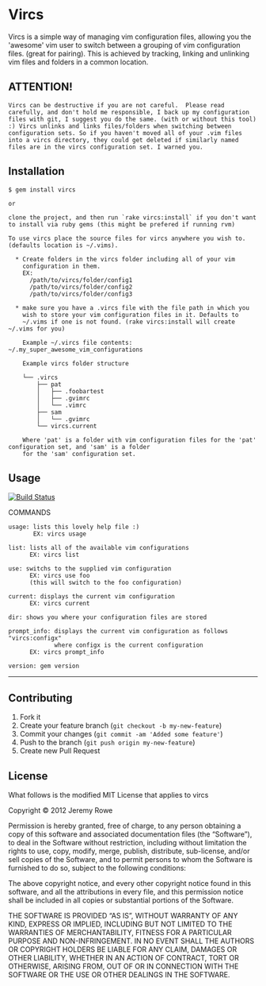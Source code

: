 # Vircs

Vircs is a simple way of managing vim configuration files, allowing you the 'awesome' vim user to switch between a grouping of vim configuration files. (great for pairing). This is achieved by tracking, linking and unlinking vim files and folders in a common location.

## ATTENTION!
	Vircs can be destructive if you are not careful.  Please read carefully, and don't hold me responsible, I back up my configuration files with git, I suggest you do the same. (with or without this tool) :) Vircs unlinks and links files/folders when switching between configuration sets. So if you haven't moved all of your .vim files into a vircs directory, they could get deleted if similarly named files are in the vircs configuration set. I warned you.
	
## Installation
	$ gem install vircs
	
	or
	
	clone the project, and then run `rake vircs:install` if you don't want to install via ruby gems (this might be prefered if running rvm)
	
	To use vircs place the source files for vircs anywhere you wish to. (defaults location is ~/.vims).

      * Create folders in the vircs folder including all of your vim
        configuration in them.
        EX: 
          /path/to/vircs/folder/config1
          /path/to/vircs/folder/config2
          /path/to/vircs/folder/config3
      
      * make sure you have a .vircs file with the file path in which you
        wish to store your vim configuration files in it. Defaults to 
        ~/.vims if one is not found. (rake vircs:install will create ~/.vims for you)

        Example ~/.vircs file contents: ~/.my_super_awesome_vim_configurations
		
		Example vircs folder structure 
		
		└── .vircs
			├── pat
			│   ├── .foobartest
			│   ├── .gvimrc
			│   └── .vimrc
			├── sam
			│   └── .gvimrc
			└── vircs.current
		
		Where 'pat' is a folder with vim configuration files for the 'pat' configuration set, and 'sam' is a folder 
		for the 'sam' configuration set.
	
## Usage

[![Build Status](https://secure.travis-ci.org/jeremywrowe/vircs.png)](http://travis-ci.org/jeremywrowe/vircs)

  COMMANDS

    usage: lists this lovely help file :)
           EX: vircs usage

    list: lists all of the available vim configurations
          EX: vircs list

    use: switchs to the supplied vim configuration
          EX: vircs use foo
          (this will switch to the foo configuration)

    current: displays the current vim configuration
          EX: vircs current

	dir: shows you where your configuration files are stored

    prompt_info: displays the current vim configuration as follows "vircs:configx"
                 where configx is the current configuration
          EX: vircs prompt_info

	version: gem version

--------------------------------------------------

## Contributing

1. Fork it
2. Create your feature branch (`git checkout -b my-new-feature`)
3. Commit your changes (`git commit -am 'Added some feature'`)
4. Push to the branch (`git push origin my-new-feature`)
5. Create new Pull Request

## License

What follows is the modified MIT License that applies to
vircs

Copyright © 2012 Jeremy Rowe

Permission is hereby granted, free of charge, to any person obtaining a
copy of this software and associated documentation files (the
“Software”), to deal in the Software without restriction, including
without limitation the rights to use, copy, modify, merge, publish,
distribute, sub-license, and/or sell copies of the Software, and to
permit persons to whom the Software is furnished to do so, subject to
the following conditions:

The above copyright notice, and every other copyright notice found in
this software, and all the attributions in every file, and this
permission notice shall be included in all copies or substantial
portions of the Software.

THE SOFTWARE IS PROVIDED “AS IS”, WITHOUT WARRANTY OF ANY KIND, EXPRESS
OR IMPLIED, INCLUDING BUT NOT LIMITED TO THE WARRANTIES OF
MERCHANTABILITY, FITNESS FOR A PARTICULAR PURPOSE AND NON-INFRINGEMENT.
IN NO EVENT SHALL THE AUTHORS OR COPYRIGHT HOLDERS BE LIABLE FOR ANY
CLAIM, DAMAGES OR OTHER LIABILITY, WHETHER IN AN ACTION OF CONTRACT,
TORT OR OTHERWISE, ARISING FROM, OUT OF OR IN CONNECTION WITH THE
SOFTWARE OR THE USE OR OTHER DEALINGS IN THE SOFTWARE.

